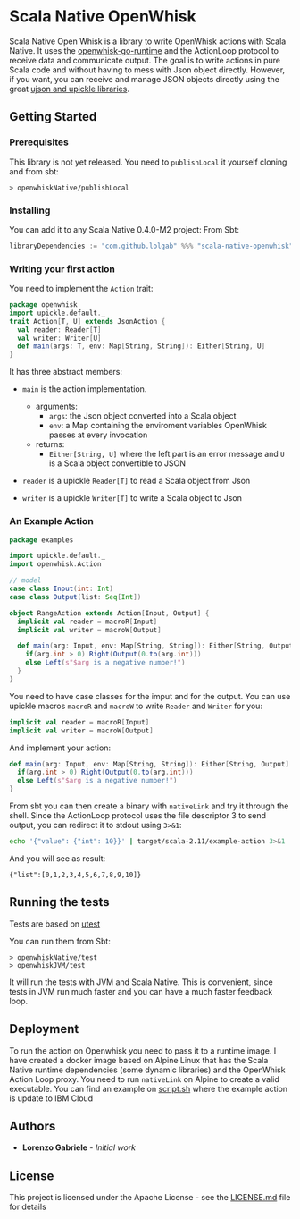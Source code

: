 # Scala Native OpenWhisk

Scala Native Open Whisk is a library to write OpenWhisk actions with Scala Native. It uses the [openwhisk-go-runtime](https://github.com/apache/openwhisk-runtime-go) and the ActionLoop protocol to receive data and communicate output.
The goal is to write actions in pure Scala code and without having to mess with Json object directly.
However, if you want, you can receive and manage JSON objects directly using the great [ujson and upickle libraries](https://github.com/lihaoyi/upickle).

## Getting Started

### Prerequisites

This library is not yet released. You need to `publishLocal` it yourself cloning and from sbt:

```
> openwhiskNative/publishLocal
```

### Installing

You can add it to any Scala Native 0.4.0-M2 project:
From Sbt:
```scala
libraryDependencies := "com.github.lolgab" %%% "scala-native-openwhisk" % "0.0.1-SNAPSHOT"
```

### Writing your first action

You need to implement the `Action` trait:

```scala
package openwhisk
import upickle.default._
trait Action[T, U] extends JsonAction {
  val reader: Reader[T]
  val writer: Writer[U]
  def main(args: T, env: Map[String, String]): Either[String, U]
}
```

It has three abstract members:

- `main` is the action implementation.
  
  - arguments:
    - `args`: the Json object converted into a Scala object
    - `env`: a Map containing the enviroment variables OpenWhisk passes at every invocation
  - returns:
    - `Either[String, U]` where the left part is an error message and `U` is a Scala object convertible to JSON
- `reader` is a upickle `Reader[T]` to read a Scala object from Json
- `writer` is a upickle `Writer[T]` to write a Scala object to Json

### An Example Action

```scala
package examples

import upickle.default._
import openwhisk.Action

// model
case class Input(int: Int)
case class Output(list: Seq[Int])

object RangeAction extends Action[Input, Output] {
  implicit val reader = macroR[Input]
  implicit val writer = macroW[Output]

  def main(arg: Input, env: Map[String, String]): Either[String, Output] = {
    if(arg.int > 0) Right(Output(0.to(arg.int)))
    else Left(s"$arg is a negative number!")
  }
}

```

You need to have case classes for the imput and for the output.
You can use upickle macros `macroR` and `macroW` to write `Reader` and `Writer` for you:

```scala
implicit val reader = macroR[Input]
implicit val writer = macroW[Output]
```

And implement your action:

```scala
def main(arg: Input, env: Map[String, String]): Either[String, Output] = {
  if(arg.int > 0) Right(Output(0.to(arg.int)))
  else Left(s"$arg is a negative number!")
}
```

From sbt you can then create a binary with `nativeLink` and try it through the shell.
Since the ActionLoop protocol uses the file descriptor 3 to send output, you can redirect it to stdout using `3>&1`:

```bash
echo '{"value": {"int": 10}}' | target/scala-2.11/example-action 3>&1
```

And you will see as result:

```
{"list":[0,1,2,3,4,5,6,7,8,9,10]}
```

## Running the tests

Tests are based on [utest](https://github.com/lihaoyi/utest)

You can run them from Sbt:

```
> openwhiskNative/test
> openwhiskJVM/test
```

It will run the tests with JVM and Scala Native. This is convenient, since tests in JVM run much faster and you can have a much faster feedback loop.


## Deployment

To run the action on Openwhisk you need to pass it to a runtime image.
I have created a docker image based on Alpine Linux that has the Scala Native runtime dependencies (some dynamic libraries) and the OpenWhisk Action Loop proxy.
You need to run `nativeLink` on Alpine to create a valid executable.
You can find an example on [script.sh](script.sh) where the example action is update to IBM Cloud

## Authors

* **Lorenzo Gabriele** - *Initial work*

## License

This project is licensed under the Apache License - see the [LICENSE.md](LICENSE.md) file for details
